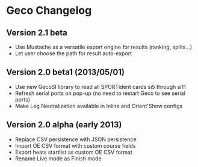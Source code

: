 # Geco Changelog

## Version 2.1 beta

- Use Mustache as a versatile export engine for results (ranking, splits...)
- Let user choose the path for result auto-export

## Version 2.0 beta1 (2013/05/01)

- Use new GecoSI library to read all SPORTident cards si5 through si11
- Refresh serial ports on pop-up (no need to restart Geco to see serial ports)
- Make Leg Neutralization available in Inline and Orient'Show configs

## Version 2.0 alpha (early 2013)

- Replace CSV persistence with JSON persistence
- Import OE CSV format with custom course fields
- Export heats startlist as custom OE CSV format
- Rename Live mode as Finish mode
